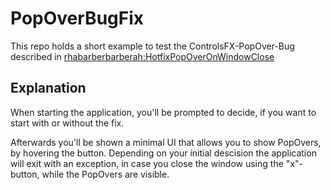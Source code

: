# PopOverBugFix
This repo holds a short example to test the ControlsFX-PopOver-Bug described in [rhabarberbarberah:HotfixPopOverOnWindowClose](https://github.com/rhabarberbarberah/controlsfx/tree/HotfixPopOverOnWindowClose)

## Explanation
When starting the application, you'll be prompted to decide, if you want to start with or without the fix.

Afterwards you'll be shown a minimal UI that allows you to show PopOvers, by hovering the button.
Depending on your initial descision the application will exit with an exception, in case you close the window using the "x"-button, while the PopOvers are visible.
